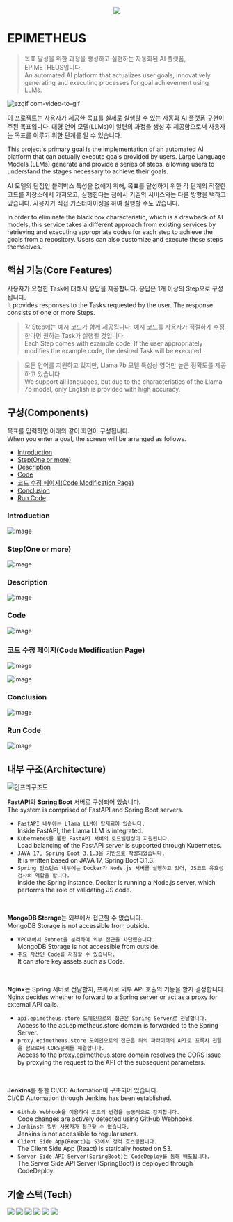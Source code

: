 <p align='center'>
 <img src="./resources/favicon.ico">

 
# EPIMETHEUS

> 목표 달성을 위한 과정을 생성하고 실현하는 자동화된 AI 플랫폼, EPIMETHEUS입니다. </br>
> An automated AI platform that actualizes user goals, innovatively generating and executing processes for goal achievement using LLMs.


![ezgif com-video-to-gif](https://github.com/UOS-CSDESIGN/Epimetheus/assets/43626362/f6c0e5eb-a00b-41fb-ab0b-1beb8e3bfdde)


이 프로젝트는 사용자가 제공한 목표를 실제로 실행할 수 있는 자동화 AI 플랫폼 구현이 주된 목표입니다. 대형 언어 모델(LLMs)이 일련의 과정을 생성 후 제공함으로써 사용자는 목표를 이루기 위한 단계를 알 수 있습니다. 

This project's primary goal is the implementation of an automated AI platform that can actually execute goals provided by users. Large Language Models (LLMs) generate and provide a series of steps, allowing users to understand the stages necessary to achieve their goals.



AI 모델의 단점인 블랙박스 특성을 없애기 위해, 목표를 달성하기 위한 각 단계의 적절한 코드를 저장소에서 가져오고, 실행한다는 점에서 기존의 서비스와는 다른 방향을 택하고 있습니다. 사용자가 직접 커스터마이징을 하여 실행할 수도 있습니다.

In order to eliminate the black box characteristic, which is a drawback of AI models, this service takes a different approach from existing services by retrieving and executing appropriate codes for each step to achieve the goals from a repository. Users can also customize and execute these steps themselves.


## 핵심 기능(Core Features)
사용자가 요청한 Task에 대해서 응답을 제공합니다. 응답은 1개 이상의 Step으로 구성됩니다.<br/>
It provides responses to the Tasks requested by the user. The response consists of one or more Steps.

> 각 Step에는 예시 코드가 함께 제공됩니다. 예시 코드를 사용자가 적절하게 수정한다면 원하는 Task가 실행될 것입니다.<br/>
> Each Step comes with example code. If the user appropriately modifies the example code, the desired Task will be executed.

> 모든 언어를 지원하고 있지만, Llama 7b 모델 특성상 영어만 높은 정확도를 제공하고 있습니다.<br/>
> We support all languages, but due to the characteristics of the Llama 7b model, only English is provided with high accuracy.


## 구성(Components)
목표를 입력하면 아래와 같이 화면이 구성됩니다. 
<br/>When you enter a goal, the screen will be arranged as follows.

- [Introduction](#introduction)
- [Step(One or more)](#stepone-or-more)
- [Description](#description)
- [Code](#code)
- [코드 수정 페이지(Code Modification Page)](#코드-수정-페이지code-modification-page)
- [Conclusion](#conclusion)
- [Run Code](#run)

<h3 id="intro">Introduction</h3>

![image](https://github.com/UOS-CSDESIGN/Epimetheus/assets/43626362/e77da2f3-48ea-49ea-95a3-8fcfeca521bc)

<h3 id="steps">Step(One or more)</h3>

![image](https://github.com/UOS-CSDESIGN/Epimetheus/assets/43626362/cb2e8652-6004-4613-b4ff-a84dea9d8b11)


<h3 id="description">Description</h3>

![image](https://github.com/UOS-CSDESIGN/Epimetheus/assets/43626362/de1272c3-f8cc-485d-aef8-848ea0637c9c)

<h3 id="code">Code</h3>

![image](https://github.com/UOS-CSDESIGN/Epimetheus/assets/43626362/3af0fdf0-077d-4e7c-a577-28f25c1ac4b2)

<h3 id="modify_cdode">코드 수정 페이지(Code Modification Page)</h3>

![image](https://github.com/UOS-CSDESIGN/Epimetheus/assets/43626362/149c77eb-593b-4954-9910-7117ced8d65a)

![image](https://github.com/UOS-CSDESIGN/Epimetheus/assets/43626362/c4463b3b-0174-42fb-9b61-97a97edf3db1)


<h3 id="outro">Conclusion</h3>

![image](https://github.com/UOS-CSDESIGN/Epimetheus/assets/43626362/1a76292a-1b61-436c-9025-c9b7eead5a35)

<h3 id="run">Run Code</h3>

![image](https://github.com/UOS-CSDESIGN/Epimetheus/assets/43626362/5b8f585b-e896-4baa-bdad-75eb894ade76)


## 내부 구조(Architecture)
![인프라구조도](https://github.com/UOS-CSDESIGN/Epimetheus/assets/43626362/4ec4ecbd-af34-4cb1-8213-98b67386856d)

**FastAPI**와 **Spring Boot** 서버로 구성되어 있습니다.<br/>
The system is comprised of FastAPI and Spring Boot servers.
- `FastAPI 내부에는 Llama LLM이 탑재되어 있습니다.`<br/>Inside FastAPI, the Llama LLM is integrated.
- `Kubernetes를 통한 FastAPI 서버의 로드밸런싱이 지원됩니다.`<br/>Load balancing of the FastAPI server is supported through Kubernetes.
- `JAVA 17, Spring Boot 3.1.3을 기반으로 작성되었습니다.`<br/>It is written based on JAVA 17, Spring Boot 3.1.3.
- `Spring 인스턴스 내부에는 Docker가 Node.js 서버를 실행하고 있어, JS코드 유효성 검사의 역할을 합니다.`<br/>Inside the Spring instance, Docker is running a Node.js server, which performs the role of validating JS code.

<br/>

**MongoDB Storage**는 외부에서 접근할 수 없습니다.<br/>MongoDB Storage is not accessible from outside.
- `VPC내에서 Subnet을 분리하여 외부 접근을 차단했습니다.`<br/>MongoDB Storage is not accessible from outside.
- `주요 자산인 Code를 저장할 수 있습니다.`<br/>It can store key assets such as Code.


<br/>

**Nginx**는 Spring 서버로 전달할지, 프록시로 외부 API 호출의 기능을 할지 결정합니다.<br/>Nginx decides whether to forward to a Spring server or act as a proxy for external API calls.
- `api.epimetheus.store 도메인으로의 접근은 Spring Server로 전달합니다.`<br/>Access to the api.epimetheus.store domain is forwarded to the Spring Server.
- `proxy.epimetheus.store 도메인으로의 접근은 뒤의 파라미터의 API로 프록시 전달을 함으로써 CORS문제를 해결합니다.`<br/>Access to the proxy.epimetheus.store domain resolves the CORS issue by proxying the request to the API of the subsequent parameters.


<br/>

**Jenkins**를 통한 CI/CD Automation이 구축되어 있습니다.<br/>CI/CD Automation through Jenkins has been established.
- `Github Webhook을 이용하여 코드의 변경을 능동적으로 감지합니다.`<br/>Code changes are actively detected using GitHub Webhooks.
- `Jenkins는 일반 사용자가 접근할 수 없습니다.`<br/>Jenkins is not accessible to regular users.
- `Client Side App(React)는 S3에서 정적 호스팅됩니다.`<br/>The Client Side App (React) is statically hosted on S3.
- `Server Side API Server(SpringBoot)는 CodeDeploy를 통해 배포됩니다.`<br/>The Server Side API Server (SpringBoot) is deployed through CodeDeploy.

## 기술 스택(Tech)
<img src="https://img.shields.io/badge/v3.1.3-springboot-6cb52d?logo=springboot"> <img src="https://img.shields.io/badge/v4.9.5-typescript-3078c6?logo=typescript"> <img src="https://img.shields.io/badge/v2.414.2-jenkins-f56f3c?logo=jenkins&logoColor=white"> <img src="https://img.shields.io/badge/v5.0.21-mongodb-004e3d?logo=mongodb"> <img src="https://img.shields.io/badge/v1.18.0-nginx-009639?logo=nginx"> <img src="https://img.shields.io/badge/v24.0.7-docker-2496ED?logo=docker">
